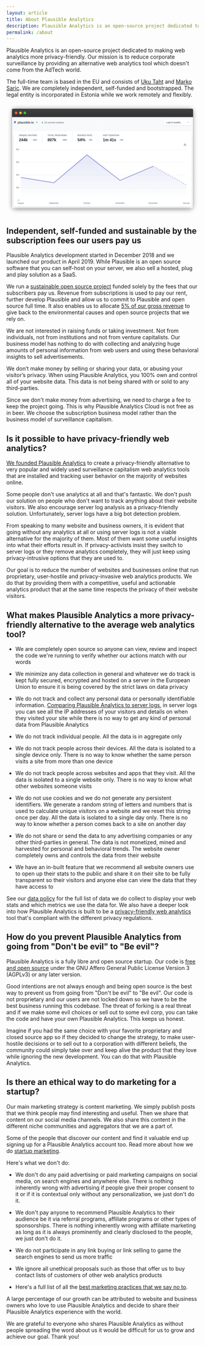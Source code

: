 ```yaml
---
layout: article
title: About Plausible Analytics
description: Plausible Analytics is an open-source project dedicated to making web analytics more privacy-friendly. Our mission is to reduce corporate surveillance by providing an alternative web analytics tool which doesn’t come from the AdTech world. Learn more about us.
permalink: /about
---
```


Plausible Analytics is an open-source project dedicated to making web analytics more privacy-friendly. Our
mission is to reduce corporate surveillance by providing an alternative web analytics tool which doesn't come from the AdTech world.

The full-time team is based in the EU and consists of [Uku Taht](https://twitter.com/ukutaht) and [Marko Saric](https://twitter.com/markosaric).
We are completely independent, self-funded and bootstrapped. The legal entity is incorporated in Estonia while we work remotely and flexibly.

![About Plausible Analytics](/uploads/google-analytics-alternatives.png "About Plausible Analytics")

## Independent, self-funded and sustainable by the subscription fees our users pay us

Plausible Analytics development started in December 2018 and we launched our product in April 2019. While Plausible is an open source software that you can self-host on your server, we also sell a hosted, plug and play solution as a SaaS.

We run a [sustainable open source project](https://plausible.io/blog/open-source-funding) funded solely by the fees that our subscribers pay us. Revenue from subscriptions is used to pay our rent, further develop Plausible and allow us to commit to Plausible and open source full time. It also enables us to allocate [5% of our gross revenue](https://plausible.io/giving-back) to give back to the environmental causes and open source projects that we rely on.

We are not interested in raising funds or taking investment. Not from individuals, not from institutions and not from venture capitalists. Our business model has nothing to do with collecting and analyzing huge amounts of personal information from web users and using these behavioral insights to sell advertisements. 

We don’t make money by selling or sharing your data, or abusing your visitor’s privacy. When using Plausible Analytics, you 100% own and control all of your website data. This data is not being shared with or sold to any third-parties. 

Since we don't make money from advertising, we need to charge a fee to keep the project going. This is why Plausible Analytics Cloud is not free as in beer. We choose the subscription business model rather than the business model of surveillance capitalism. 

## Is it possible to have privacy-friendly web analytics?

[We founded Plausible Analytics](https://plausible.io/blog/the-analytics-tool-i-want) to create a privacy-friendly alternative to very popular and widely used surveillance capitalism web analytics tools that are installed and tracking user behavior on the majority of websites online.

Some people don't use analytics at all and that's fantastic. We don't push our solution on people who don't want to track anything
about their website visitors. We also encourage server log analysis as a privacy-friendly solution. Unfortunately, server logs have a big bot detection problem.

From speaking to many website and business owners, it is evident that going without any analytics at all or using server logs is not a viable alternative for the majority of them. Most of them want some useful insights into what their efforts result in. If privacy-activists insist they switch to server logs or they remove analytics completely, they will just keep using privacy-intrusive options that they are used to.

Our goal is to reduce the number of websites and businesses online that run proprietary, user-hostile and privacy-invasive web analytics products. We do that by providing them with a competitive, useful and actionable analytics product that at the same time respects the privacy of their website visitors.

## What makes Plausible Analytics a more privacy-friendly alternative to the average web analytics tool?

* We are completely open source so anyone can view, review and inspect the code we're running to verify whether our actions match with our words

* We minimize any data collection in general and whatever we do track is kept fully secured, encrypted and hosted on a server in the European Union to ensure it is being covered by the strict laws on data privacy

* We do not track and collect any personal data or personally identifiable information. [Comparing Plausible Analytics to server logs](https://plausible.io/blog/server-log-analysis), in server logs you can see all the IP addresses of your visitors and details on when they visited your site while there is no way to get any kind of personal data from Plausible Analytics

* We do not track individual people. All the data is in aggregate only

* We do not track people across their devices. All the data is isolated to a single device only. There is no way to know whether the same person visits a site from more than one device

* We do not track people across websites and apps that they visit. All the data is isolated to a single website only. There is no way to know what other websites someone visits

* We do not use cookies and we do not generate any persistent identifiers. We generate a random string of letters and numbers that is used to calculate unique visitors on a website and we reset this string once per day. All the data is isolated to a single day only. There is no way to know whether a person comes back to a site on another day

* We do not share or send the data to any advertising companies or any other third-parties in general. The data is not monetized, mined and harvested for personal and behavioral trends. The website owner completely owns and controls the data from their website

* We have an in-built feature that we recommend all website owners use to open up their stats to the public and share it on their site to be fully transparent so their visitors and anyone else can view the data that they have access to

See our [data policy](https://plausible.io/data-policy) for the full list of data we do collect to display your web stats and which metrics we use the data for. We also have a deeper look into how Plausible Analytics is built to be a [privacy-friendly web analytics](https://plausible.io/privacy-focused-web-analytics) tool that's compliant with the different privacy regulations.

## How do you prevent Plausible Analytics from going from "Don't be evil" to "Be evil"?

Plausible Analytics is a fully libre and open source startup. Our code is [free and open source](https://github.com/plausible/analytics/) under the GNU Affero General Public License Version 3 (AGPLv3) or any later version.

Good intentions are not always enough and being open source is the best way to prevent us from going from "Don't be evil" to "Be evil". Our code is not proprietary and our users are not locked down so we have to be the best business running this codebase. The threat of forking is a real threat and if we make some evil choices or sell out to some evil corp, you can take the code and have your own Plausible Analytics. This keeps us honest.

Imagine if you had the same choice with your favorite proprietary and closed source app so if they decided to change the strategy, to make user-hostile decisions or to sell out to a corporation with different beliefs, the community could simply take over and keep alive the product that they love while ignoring the new development. You can do that with Plausible Analytics.

## Is there an ethical way to do marketing for a startup?

Our main marketing strategy is content marketing. We simply publish posts that we think people may find interesting and useful. Then we share that content on our social media channels. We also share this content in the different niche communities and aggregators that we are a part of.

Some of the people that discover our content and find it valuable end up signing up for a Plausible Analytics account too. Read more about how we do [startup marketing](https://plausible.io/blog/startup-marketing).

Here's what we don't do:

* We don't do any paid advertising or paid marketing campaigns on social media, on search engines and anywhere else. There is nothing inherently wrong with advertising if people give their proper consent to it or if it is contextual only without any personalization, we just don't do it.

* We don't pay anyone to recommend Plausible Analytics to their audience be it via referral programs, affiliate programs or other types of sponsorships. There is nothing inherently wrong with affiliate marketing as long as it is always prominently and clearly disclosed to the people, we just don't do it.

* We do not participate in any link buying or link selling to game the search engines to send us more traffic

* We ignore all unethical proposals such as those that offer us to buy contact lists of customers of other web analytics products

* Here's a full list of all the [best marketing practices that we say no to](https://plausible.io/blog/best-marketing-practices).

A large percentage of our growth can be attributed to website and business owners who love to use Plausible Analytics and decide to share their Plausible Analytics experience with the world.

We are grateful to everyone who shares Plausible Analytics as without people spreading the word about us it would be difficult for us to grow and achieve our goal. Thank you!
